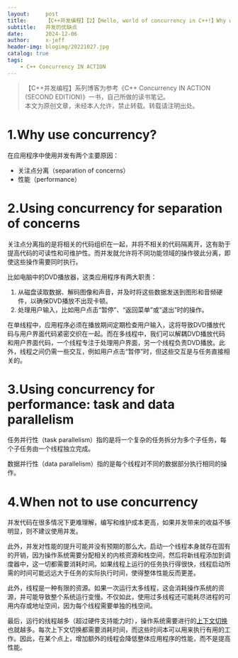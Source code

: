 ```yaml
---
layout:     post
title:      【C++并发编程】【2】【Hello, world of concurrency in C++!】Why use concurrency?
subtitle:   并发的优缺点
date:       2024-12-06
author:     x-jeff
header-img: blogimg/20221027.jpg
catalog: true
tags:
    - C++ Concurrency IN ACTION
---
```

>【C++并发编程】系列博客为参考《C++ Concurrency IN ACTION (SECOND EDITION)》一书，自己所做的读书笔记。  
>本文为原创文章，未经本人允许，禁止转载。转载请注明出处。

# 1.Why use concurrency?

在应用程序中使用并发有两个主要原因：

* 关注点分离（separation of concerns）
* 性能（performance）

# 2.Using concurrency for separation of concerns

关注点分离指的是将相关的代码组织在一起，并将不相关的代码隔离开，这有助于提高代码的可读性和可维护性。而并发就允许将不同功能领域的操作彼此分离，即使这些操作需要同时执行。

比如电脑中的DVD播放器，这类应用程序有两大职责：

1. 从磁盘读取数据、解码图像和声音，并及时将这些数据发送到图形和音频硬件，以确保DVD播放不出现卡顿。
2. 处理用户输入，比如用户点击“暂停”、“返回菜单”或“退出”时的操作。

在单线程中，应用程序必须在播放期间定期检查用户输入，这将导致DVD播放代码与用户界面代码紧密交织在一起。而在多线程中，我们可以解耦DVD播放代码和用户界面代码，一个线程专注于处理用户界面，另一个线程负责DVD播放。此外，线程之间仍需一些交互，例如用户点击“暂停”时，但这些交互是与任务直接相关的。

# 3.Using concurrency for performance: task and data parallelism

任务并行性（task parallelism）指的是将一个复杂的任务拆分为多个子任务，每个子任务由一个线程独立完成。

数据并行性（data parallelism）指的是每个线程对不同的数据部分执行相同的操作。

# 4.When not to use concurrency

并发代码在很多情况下更难理解，编写和维护成本更高，如果并发带来的收益不够明显，则不建议使用并发。

此外，并发对性能的提升可能并没有预期的那么大。启动一个线程本身就存在固有的开销，因为操作系统需要分配相关的内核资源和栈空间，然后将新线程添加到调度器中，这一切都需要消耗时间。如果线程上运行的任务执行得很快，线程启动所需的时间可能远远大于任务的实际执行时间，使得整体性能反而更差。

此外，线程是一种有限的资源。如果一次运行太多线程，这会消耗操作系统的资源，并可能导致整个系统运行变慢。不仅如此，使用过多线程还可能耗尽进程的可用内存或地址空间，因为每个线程需要单独的栈空间。

最后，运行的线程越多（超过硬件支持能力时），操作系统需要进行的[上下文切换](http://shichaoxin.com/2024/09/30/C++并发编程-1-Hello,-world-of-concurrency-in-C++!-What-is-concurrency/#2concurrency-in-computer-systems)也就越多。每次上下文切换都需要消耗时间，而这些时间本可以用来执行有用的工作。因此，在某个点上，增加额外的线程会降低整体应用程序的性能，而不是提高性能。
